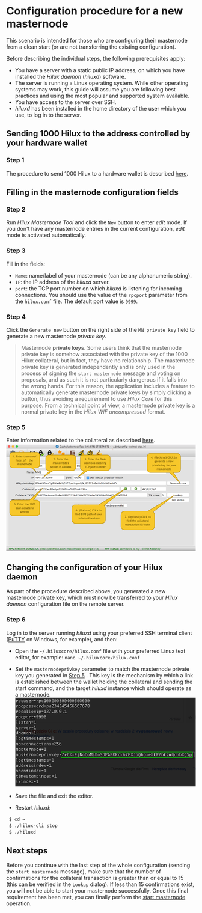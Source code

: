 # Configuration procedure for a new masternode

This scenario is intended for those who are configuring their masternode from a clean start (or are not transferring the existing configuration).

Before describing the individual steps, the following prerequisites apply:
  * You have a server with a static public IP address, on which you have installed the *Hilux daemon* (*hiluxd*) software.
  * The server is running a Linux operating system. While other operating systems may work, this guide will assume you are following best practices and using the most popular and supported system available.
  * You have access to the server over SSH.
  * *hiluxd* has been installed in the home directory of the user which you use, to log in to the server.

## Sending 1000 Hilux to the address controlled by your hardware wallet

### Step 1

The procedure to send 1000 Hilux to a hardware wallet is described [here](config-masternodes-a.md#sending-1000-hilux-to-the-hardware-wallet-address).

## Filling in the masternode configuration fields

### Step 2

Run *Hilux Masternode Tool* and click the `New` button to enter *edit* mode. If you don't have any masternode entries in the current configuration, *edit* mode is activated automatically.

### Step 3

Fill in the fields:
  * `Name`: name/label of your masternode (can be any alphanumeric string).
  * `IP`: the IP address of the *hiluxd* server.
  * `port`: the TCP port number on which *hiluxd* is listening for incoming connections. You should use the value of the `rpcport` parameter from the `hilux.conf` file. The default port value is `9999`.

### Step 4

Click the `Generate new` button on the right side of the `MN private key` field to generate a new masternode *private key*.

  > Masternode **private keys**. Some users think that the masternode private key is somehow associated with the private key of the 1000 Hilux collateral, but in fact, they have no relationship. The masternode private key is generated independently and is only used in the process of signing the `start masternode` message and voting on proposals, and as such it is not particularly dangerous if it falls into the wrong hands. For this reason, the application includes a feature to automatically generate masternode private keys by simply clicking a button, thus avoiding a requirement to use *Hilux Core* for this purpose. From a technical point of view, a masternode private key is a normal private key in the *Hilux WIF uncompressed* format.

### Step 5

Enter information related to the collateral as described [here](config-masternodes-a.md#entering-information-on-the-collateral).  
![New masternode configuration steps](img/conf-masternodes-b-1.png)

## Changing the configuration of your Hilux daemon

As part of the procedure described above, you generated a new masternode private key, which must now be transferred to your *Hilux daemon* configuration file on the remote server.

### Step 6

Log in to the server running *hiluxd* using your preferred SSH terminal client ([PuTTY](https://www.chiark.greenend.org.uk/~sgtatham/putty/latest.html) on Windows, for example), and then:

  * Open the `~/.hiluxcore/hilux.conf` file with your preferred Linux text editor, for example: `nano ~/.hiluxcore/hilux.conf`

  * Set the `masternodeprivkey` parameter to match the masternode private key you generated in [Step 5](#step-5) . This key is the mechanism by which a link is established between the wallet holding the collateral and sending the start command, and the target *hiluxd* instance which should operate as a masternode.  
      ![Masternode privkey](img/conf-masternodes-b-2.png)

  * Save the file and exit the editor.

  * Restart *hiluxd*:
  ```bash
   $ cd ~
   $ ./hilux-cli stop
   $ ./hiluxd
  ```

## Next steps

Before you continue with the last step of the whole configuration (sending the `start masternode` message), make sure that the number of confirmations for the collateral transaction is greater than or equal to 15 (this can be verified in the `Lookup` dialog). If less than 15 confirmations exist, you will not be able to start your masternode successfully. Once this final requirement has been met, you can finally perform the [start masternode](../README.md#starting-a-masternode) operation.
